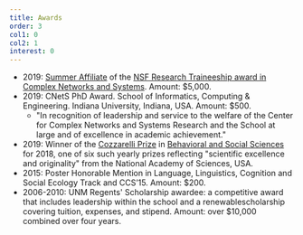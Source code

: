 ```yaml
---
title: Awards
order: 3
col1: 0
col2: 1
interest: 0
---
```


* 2019: [Summer Affiliate](https://cns-nrt.indiana.edu/students/affiliates/2019/Alexander-Barron.html) of the [NSF Research Traineeship award in Complex Networks and Systems](https://cns-nrt.indiana.edu/). Amount: $5,000.
* 2019: CNetS PhD Award. School of Informatics, Computing & Engineering. Indiana University, Indiana, USA. Amount: $500.
  - "In recognition of leadership and service to the welfare of the Center for Complex Networks and Systems Research and the School at large and of excellence in academic achievement."
* 2019: Winner of the [Cozzarelli Prize](https://www.pnas.org/page/about/cozzarelli-prize) in [Behavioral and Social Sciences](http://www.nasonline.org/news-and-multimedia/news/pnas-cozzarelli-2018.html) for 2018, one of six such yearly prizes reflecting "scientific excellence and originality" from the National Academy of Sciences, USA.
* 2015: Poster Honorable Mention in Language, Linguistics, Cognition and Social Ecology Track and CCS’15. Amount: $200.
* 2006-2010: UNM Regents' Scholarship awardee: a competitive award that includes leadership within the school and a renewablescholarship covering tuition, expenses, and stipend. Amount: over $10,000 combined over four years.
